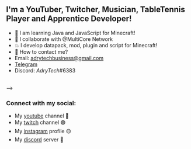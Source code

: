 ## I'm a YouTuber, Twitcher, Musician, TableTennis Player and Apprentice Developer!
- 🌱 I am learning Java and JavaScript for Minecraft!
- 👯 I collaborate with @MultiCore Network
- 💥 I develop datapack, mod, plugin and script for Minecraft!
- 💬 How to contact me?
- Email: adrytechbusiness@gmail.com
- [Telegram]
- Discord: _AdryTech_#6383
<br />
-->
<br />

### Connect with my social:

- My [youtube] channel 🔴
- My [twitch] channel 🟣
- My [instagram] profile 🟡
- My [discord] server 🔵

<br />
<br />

[youtube]: https://www.youtube.com/channel/UCBIPLy1cDh0Z-mpIZYpz5Ew
[instagram]:https://www.twitch.tv/adrytechyt
[discord]: https://discord.gg/QUFyWpbMre
[twitch]: https://www.twitch.tv/adrytechyt
[telegram]: https://t.me/AdryTechYT
